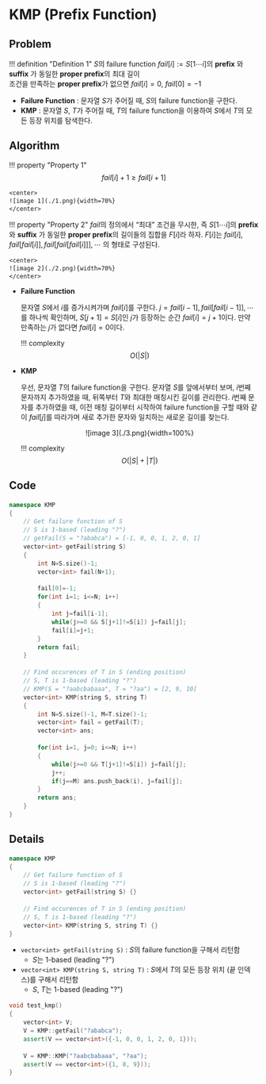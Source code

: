 # KMP (Prefix Function)

## Problem

!!! definition "Definition 1"
    $S$의 failure function $fail[i] := S[1 \cdots i]$의 **prefix** 와 **suffix** 가 동일한 **proper prefix**의 최대 길이  
    조건을 만족하는 **proper prefix**가 없으면 $fail[i]=0$, $fail[0]=-1$

- **Failure Function** : 문자열 $S$가 주어질 때, $S$의 failure function을 구한다.
- **KMP** : 문자열 $S$, $T$가 주어질 때, $T$의 failure function을 이용하여 $S$에서 $T$의 모든 등장 위치를 탐색한다.

## Algorithm

!!! property "Property 1"
    $$fail[i]+1≥fail[i+1]$$

    <center>
    ![image 1](./1.png){width=70%}
    </center>

!!! property "Property 2"
    $fail$의 정의에서 “최대” 조건을 무시한, 즉 $S[1 \cdots i]$의 **prefix** 와 **suffix** 가 동일한 **proper prefix**의 길이들의 집합을 $F[i]$라 하자.
    $F[i]$는 $fail[i], fail[fail[i]], fail[fail[fail[i]]], \cdots$ 의 형태로 구성된다.
    
    <center>
    ![image 2](./2.png){width=70%}
    </center>

- **Failure Function**  
  
    문자열 $S$에서 $i$를 증가시켜가며 $fail[i]$를 구한다.
    $j=fail[i-1], fail[fail[i-1]], \cdots$를 하나씩 확인하며, $S[j+1]=S[i]$인 $j$가 등장하는 순간 $fail[i]=j+1$이다.
    만약 만족하는 $j$가 없다면 $fail[i]=0$이다.

    !!! complexity
        $$O(|S|)$$

- **KMP**  
    
    우선, 문자열 $T$의 failure function을 구한다.
    문자열 $S$를 앞에서부터 보며, $i$번째 문자까지 추가하였을 때, 뒤쪽부터 $T$와 최대한 매칭시킨 길이를 관리한다.
    $i$번째 문자를 추가하였을 때, 이전 매칭 길이부터 시작하여 failure function을 구할 때와 같이 $fail[j]$를 따라가며 새로 추가한 문자와 일치하는 새로운 길이를 찾는다.
    
    <center>
    ![image 3](./3.png){width=100%}
    </center>

    !!! complexity
        $$O(|S|+|T|)$$

## Code

``` cpp linenums="1" title="kmp.cpp"
namespace KMP
{
    // Get failure function of S
    // S is 1-based (leading "?")
    // getFail(S = "?ababca") = [-1, 0, 0, 1, 2, 0, 1]
    vector<int> getFail(string S)
    {
        int N=S.size()-1;
        vector<int> fail(N+1);

        fail[0]=-1;
        for(int i=1; i<=N; i++)
        {
            int j=fail[i-1];
            while(j>=0 && S[j+1]!=S[i]) j=fail[j];
            fail[i]=j+1;
        }
        return fail;
    }

    // Find occurences of T in S (ending position)
    // S, T is 1-based (leading "?")
    // KMP(S = "?aabcbabaaa", T = "?aa") = [2, 9, 10]
    vector<int> KMP(string S, string T)
    {
        int N=S.size()-1, M=T.size()-1;
        vector<int> fail = getFail(T);
        vector<int> ans;

        for(int i=1, j=0; i<=N; i++)
        {
            while(j>=0 && T[j+1]!=S[i]) j=fail[j];
            j++;
            if(j==M) ans.push_back(i), j=fail[j];
        }
        return ans;
    }
}
```

## Details

``` cpp linenums="1" title="template"
namespace KMP
{
    // Get failure function of S
    // S is 1-based (leading "?")
    vector<int> getFail(string S) {}

    // Find occurences of T in S (ending position)
    // S, T is 1-based (leading "?")
    vector<int> KMP(string S, string T) {}
}
```

- `vector<int> getFail(string S)` : $S$의 failure function을 구해서 리턴함
    - $S$는 1-based (leading "?")
- `vector<int> KMP(string S, string T)` : $S$에서 $T$의 모든 등장 위치 (끝 인덱스)를 구해서 리턴함
    - $S$, $T$는 1-based (leading "?")

``` cpp linenums="1" title="example"
void test_kmp()
{
    vector<int> V;
    V = KMP::getFail("?ababca");
    assert(V == vector<int>({-1, 0, 0, 1, 2, 0, 1}));

    V = KMP::KMP("?aabcbabaaa", "?aa");
    assert(V == vector<int>({1, 8, 9}));
}
```